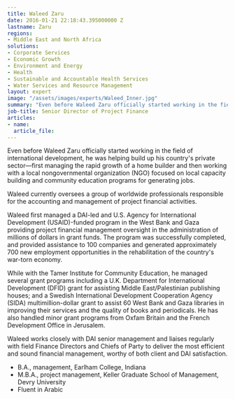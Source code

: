```yaml
---
title: Waleed Zaru
date: 2016-01-21 22:18:43.395000000 Z
lastname: Zaru
regions:
- Middle East and North Africa
solutions:
- Corporate Services
- Economic Growth
- Environment and Energy
- Health
- Sustainable and Accountable Health Services
- Water Services and Resource Management
layout: expert
image: "/assets/images/experts/Waleed_Inner.jpg"
summary: "Even before Waleed Zaru officially started working in the field of international development, he was helping build up his country's private sector—first managing the rapid growth of a home builder and then working with a local nongovernmental organization (NGO) focused on local capacity building and community education programs for generating jobs."
job-title: Senior Director of Project Finance
articles:
- name:
  article_file:
---
```

Even before Waleed Zaru officially started working in the field of international development, he was helping build up his country's private sector—first managing the rapid growth of a home builder and then working with a local nongovernmental organization (NGO) focused on local capacity building and community education programs for generating jobs.

Waleed currently oversees a group of worldwide professionals responsible for the accounting and management of project financial activities.

Waleed first managed a DAI-led and U.S. Agency for International Development (USAID)-funded program in the West Bank and Gaza providing project financial management oversight in the administration of millions of dollars in grant funds. The program was successfully completed, and provided assistance to 100 companies and generated approximately 700 new employment opportunities in the rehabilitation of the country's war-torn economy.

While with the Tamer Institute for Community Education, he managed several grant programs including a U.K. Department for International Development (DFID) grant for assisting Middle East/Palestinian publishing houses; and a Swedish International Development Cooperation Agency (SIDA) multimillion-dollar grant to assist 60 West Bank and Gaza libraries in improving their services and the quality of books and periodicals. He has also handled minor grant programs from Oxfam Britain and the French Development Office in Jerusalem.

Waleed works closely with DAI senior management and liaises regularly with field Finance Directors and Chiefs of Party to deliver the most efficient and sound financial management, worthy of both client and DAI satisfaction.

* B.A., management, Earlham College, Indiana
* M.B.A., project management, Keller Graduate School of Management, Devry University
* Fluent in Arabic
